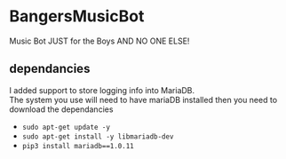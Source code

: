 # BangersMusicBot
Music Bot JUST for the Boys AND NO ONE ELSE!


## dependancies
I added support to store logging info into MariaDB.  
The system you use will need to have mariaDB installed then you need to download the dependancies
* `sudo apt-get update -y`
* `sudo apt-get install -y libmariadb-dev`
* `pip3 install mariadb==1.0.11`